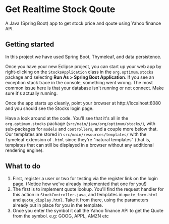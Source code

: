 # Get Realtime Stock Qoute
A Java (Spring Boot) app to get stock price and qoute using Yahoo finance API.


## Getting started
In this project we have used Spring Boot, Thymeleaf, and data persistence.

Once you have your new Eclipse project, you can start up your web app by right-clicking on the `StocksApplication` class in the `org.optimum.stocks` package and selecting **Run As > Spring Boot Application**. If you see an exception stack trace in the console, something went wrong. The most common issue here is that your database isn't running or not connect. Make sure it's actually running.

Once the app starts up cleanly, point your browser at http://localhost:8080 and you should see the Stocks login page.

Have a look around at the code. You'll see that it's all in the `org.optimum.stocks` package (`src/main/java/org/optimum/stocks/`), with sub-packages for `models` and `controllers`, and a couple more below that. Our templates are stored in `src/main/resources/templates/` with the Tymeleaf extension of `.html` since they're "natural templates" (that is, templates that can still be displayed in a browser without any additional rendering engine).

## What to do
1. First, register a user or two for testing via the register link on the login page. (Notice how we've already implemented that one for you!)
2. The first is to implement quote lookup. You'll find the request handler for this action in `StockController.java`, and templates in `quote_form.html` and  `quote_display.html`. Take it from there, using the parameters already put in place for you in the template.
3. Once you enter the symbol it call the Yahoo finance API to get the Quote from the symbol. e.g: GOOG, APPL, AMZN etc

